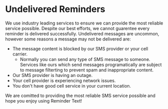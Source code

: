 # Undelivered Reminders

We use industry leading services to ensure we can provide the most reliable service possible. Despite our best efforts, we cannot guarentee every reminder is delivered successfully. Undelivered messages are uncommon, however some reasons a message may not be delivered are:

* The message content is blocked by our SMS provider or your cell carrier.
  * Normally you can send any type of SMS message to someone. Services like ours which send messages programatically are subject to message filterting to prevent spam and inappropriate content.
* Our SMS provider is having an outage.
* Your cell provider is experiencing network issues.
* You don't have good cell service in your current location.

We are comitted to providing the most reliable SMS service possible and hope you enjoy using Reminder Text!
